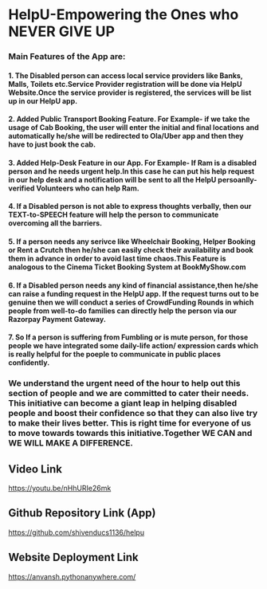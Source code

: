 # HelpU-Empowering the Ones who NEVER GIVE UP
### Main Features of the App are:
#### 1. The Disabled person can access local service providers like Banks, Malls, Toilets etc.Service Provider registration will be done via HelpU Website.Once the service provider is registered, the services will be list up in our HelpU app.
#### 2. Added Public Transport Booking Feature. For Example- if we take the usage of Cab Booking, the user will enter the initial and final locations and automatically he/she will be redirected to Ola/Uber app and then they have to just book the cab.
#### 3. Added Help-Desk Feature in our App. For Example- If Ram is a disabled person and he needs urgent help.In this case he can put his help request in our help desk and a notification will be sent to all the HelpU persoanlly-verified Volunteers who can help Ram.
#### 4. If a Disabled person is not able to express thoughts verbally, then our TEXT-to-SPEECH feature will help the person to communicate overcoming all the barriers.
#### 5. If a person needs any serivce like Wheelchair Booking, Helper Booking or Rent a Crutch then he/she can easily check their availability and book them in advance in order to avoid last time chaos.This Feature is analogous to the Cinema Ticket Booking System at BookMyShow.com
#### 6. If a Disabled person needs any kind of financial assistance,then he/she can raise a funding request in the HelpU app. If the request turns out to be genuine then we will conduct a series of CrowdFunding Rounds in which people from well-to-do families can directly help the person via our Razorpay Payment Gateway.
#### 7. So If a person is suffering from Fumbling or is mute person, for those people we have integrated some daily-life action/ expression cards which is really helpful for the poeple to communicate in public places confidently.
### We understand the urgent need of the hour to help out this section of people and we are committed to cater their needs. This initiative can become a giant leap in helping disabled people and boost their confidence so that they can also live try to make their lives better. This is right time for everyone of us to move towards towards this initiative.Together WE CAN and WE WILL MAKE A DIFFERENCE.

## Video Link
https://youtu.be/nHhURIe26mk


## Github Repository Link (App)

https://github.com/shivenducs1136/helpu

## Website Deployment Link

https://anvansh.pythonanywhere.com/
